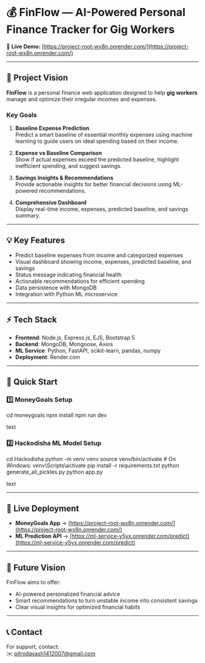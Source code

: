 # 💰 FinFlow — AI-Powered Personal Finance Tracker for Gig Workers

🔗 **Live Demo:** [https://project-root-wx8n.onrender.com/](https://project-root-wx8n.onrender.com/)

---

## 🚀 Project Vision
**FinFlow** is a personal finance web application designed to help **gig workers** manage and optimize their irregular incomes and expenses.

### Key Goals
1. **Baseline Expense Prediction**  
   Predict a smart baseline of essential monthly expenses using machine learning to guide users on ideal spending based on their income.

2. **Expense vs Baseline Comparison**  
   Show if actual expenses exceed the predicted baseline, highlight inefficient spending, and suggest savings.

3. **Savings Insights & Recommendations**  
   Provide actionable insights for better financial decisions using ML-powered recommendations.

4. **Comprehensive Dashboard**  
   Display real-time income, expenses, predicted baseline, and savings summary.

---

## 💡 Key Features
- Predict baseline expenses from income and categorized expenses  
- Visual dashboard showing income, expenses, predicted baseline, and savings  
- Status message indicating financial health  
- Actionable recommendations for efficient spending  
- Data persistence with MongoDB  
- Integration with Python ML microservice  

---

## ⚡ Tech Stack
- **Frontend**: Node.js, Express.js, EJS, Bootstrap 5  
- **Backend**: MongoDB, Mongoose, Axios  
- **ML Service**: Python, FastAPI, scikit-learn, pandas, numpy  
- **Deployment**: Render.com  

---

## 🔧 Quick Start

### 1️⃣ MoneyGoals Setup
cd moneygoals
npm install
npm run dev

text

### 2️⃣ Hackodisha ML Model Setup
cd Hackodisha
python -m venv venv
source venv/bin/activate # On Windows: venv\Scripts\activate
pip install -r requirements.txt
python generate_all_pickles.py
python app.py

text

---

## 🌟 Live Deployment
- **MoneyGoals App** → [https://project-root-wx8n.onrender.com/](https://project-root-wx8n.onrender.com/)  
- **ML Prediction API** → [https://ml-service-v5yx.onrender.com/predict](https://ml-service-v5yx.onrender.com/predict)  

---

## 🎯 Future Vision
FinFlow aims to offer:
- AI-powered personalized financial advice  
- Smart recommendations to turn unstable income into consistent savings  
- Clear visual insights for optimized financial habits  

---

## 📞 Contact
For support, contact:  
✉️ [pitrodayash1412007@gmail.com](mailto:pitrodayash1412007@gmail.com)  
